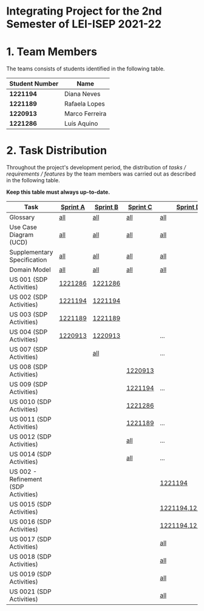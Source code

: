 # Integrating Project for the 2nd Semester of LEI-ISEP 2021-22

# 1. Team Members

The teams consists of students identified in the following table.

| Student Number | Name             |
|----------------|------------------|
| **1221194**    | Diana Neves      |
| **1221189**    | Rafaela Lopes    |
| **1220913**    | Marco Ferreira   |
| **1221286**    | Luís Aquino      |

# 2. Task Distribution ###

Throughout the project's development period, the distribution of _tasks / requirements / features_ by the team members
was carried out as described in the following table.

**Keep this table must always up-to-date.**

| Task                                 | [Sprint A](sprintA/Readme.md)                                                   | [Sprint B](sprintB/Readme.md)                                                              | [Sprint C](sprintC/Readme.md)                                                              | [Sprint D](sprintD/Readme.md)                                                              |
|--------------------------------------|---------------------------------------------------------------------------------|--------------------------------------------------------------------------------------------|--------------------------------------------------------------------------------------------|--------------------------------------------------------------------------------------------|
| Glossary                             | [all](template/glossary.md)                                                     | [all](sprintB/global-artifacts/00.engineering-requirements/glossary.md)                    | [all](sprintC/global-artifacts/00.engineering-requirements/glossary.md)                    | [all](sprintD/global-artifacts/00.engineering-requirements/glossary.md)                    |
| Use Case Diagram (UCD)               | [all](sprintA/global-artifacts/01.requirements-engineering/use-case-diagram.md) | [all](sprintB/global-artifacts/00.engineering-requirements/use-case-diagram.md)            | [all](sprintC/global-artifacts/00.engineering-requirements/use-case-diagram.md)            | [all](sprintD/global-artifacts/00.engineering-requirements/use-case-diagram.md)            |
| Supplementary Specification          | [all](template/supplementary-specification.md)                                  | [all](sprintB/global-artifacts/00.engineering-requirements/supplementary-specification.md) | [all](sprintC/global-artifacts/00.engineering-requirements/supplementary-specification.md) | [all](sprintD/global-artifacts/00.engineering-requirements/supplementary-specification.md) |
| Domain Model                         | [all](sprintA/global-artifacts/02.analysis/Readme.md)                           | [all](sprintB/global-artifacts/01.analysis/analysis.md)                                    | [all](sprintC/global-artifacts/01.analysis/analysis.md)                                    | [all](sprintD/global-artifacts/01.analysis/analysis.md)                                    |
| US 001 (SDP Activities)              | [1221286](sprintA/us001/Readme.md)                                              | [1221286](sprintB/us001/Readme.md)                                                         |                                                                                            |                                                                                            |
| US 002 (SDP Activities)              | [1221194](sprintA/us002/Readme.md)                                              | [1221194](sprintB/us002/Readme.md)                                                         |                                                                                            |                                                                                            |
| US 003 (SDP Activities)              | [1221189](sprintA/us003/Readme.md)                                              | [1221189](sprintB/us003/Readme.md)                                                         |                                                                                            |                                                                                            |
| US 004 (SDP Activities)              | [1220913](sprintA/us004/Readme.md)                                              | [1220913](sprintB/us004/Readme.md)                                                         |                                                                                            | ...                                                                                        |
| US 007 (SDP Activities)              |                                                                                 | [all](sprintB/us007/Readme.md)                                                             |                                                                                            | ...                                                                                        |
| US 008 (SDP Activities)              |                                                                                 |                                                                                            | [1220913](sprintC/us008/Readme.md)                                                         |                                                                                            |
| US 009 (SDP Activities)              |                                                                                 |                                                                                            | [1221194](sprintC/us009/Readme.md)                                                         | ...                                                                                        |
| US 0010 (SDP Activities)             |                                                                                 |                                                                                            | [1221286](sprintC/us0010/Readme.md)                                                        |                                                                                            |
| US 0011 (SDP Activities)             |                                                                                 |                                                                                            | [1221189](sprintC/us0011/Readme.md)                                                        | ...                                                                                        |
| US 0012 (SDP Activities)             |                                                                                 |                                                                                            | [all](sprintC/us0012/Readme.md)                                                            | ...                                                                                        |
| US 0014 (SDP Activities)             |                                                                                 |                                                                                            | [all](sprintC/us0012/Readme.md)                                                            | ...                                                                                        |
| US 002 - Refinement (SDP Activities) |                                                                                 |                                                                                            |                                                                                            | [1221194](sprintD/us002/Readme.md)                                                         |
| US 0015 (SDP Activities)             |                                                                                 |                                                                                            |                                                                                            | [1221194,1221286](sprintD/us0015/Readme.md)                                                |
| US 0016 (SDP Activities)             |                                                                                 |                                                                                            |                                                                                            | [1221194,1221286](sprintD/us0016/Readme.md)                                                |
| US 0017 (SDP Activities)             |                                                                                 |                                                                                            |                                                                                            | [all](sprintD/us0017/Readme.md)                                                            |
| US 0018 (SDP Activities)             |                                                                                 |                                                                                            |                                                                                            | [all](sprintD/us0018/Readme.md)                                                            |
| US 0019 (SDP Activities)             |                                                                                 |                                                                                            |                                                                                            | [all](sprintD/us0019/Readme.md)                                                            |
| US 0021 (SDP Activities)             |                                                                                 |                                                                                            |                                                                                            | [all](sprintD/us0020/Readme.md)                                                            |


